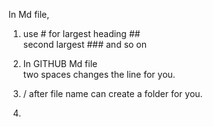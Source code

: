 In Md file,  
1. use # for largest heading ##   
second largest ### and so on  

2. In GITHUB Md file  
two spaces changes the line for you.  

3. / after file name can create a folder for you. 

4. 

